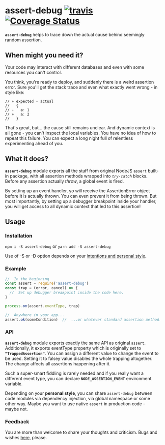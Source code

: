 # assert-debug [![travis](https://img.shields.io/travis/assert-debug/master.svg)](https://travis-ci.org/assert-debug) [![Coverage Status](https://coveralls.io/repos/valango/assert-debug/badge.svg?branch=master&service=github)](https://coveralls.io/github/valango/assert-debug?branch=master)


**`assert-debug`** helps to trace down the actual cause behind seemingly random assertion.

## When might you need it?
Your code may interact with different databases and even with some resources you can't control.

You think, you're ready to deploy, and suddenly there is a weird assertion error.
Sure you'll get the stack trace and even what exactly went wrong - in style like:
```
// + expected - actual
//   {
// -   a: 1
// +   a: 2
//   }

```
That's great, but... the cause still remains unclear. And dynamic context is all gone -
you can't inspect the local variables. You have no idea of how to repeat this failure.
You can expect a long night full of relentless experimenting ahead of you.

## What it does?
**`assert-debug`** module exports all the stuff from original NodeJS `assert`
built-in package, with all assertion methods wrapped into _`try-catch`_ blocks.
Before any assertion actually _throw_, a global event is fired.

By setting up an event handler, yo will receive the AssertionError object
before it is actually thrown. You can even prevent it from being thrown.
But most importantly, by setting up a debugger breakpoint inside your handler,
you will get access to all dynamic context that led to this assertion!

## Usage
### Installation
   `npm i -S assert-debug`
   or
   `yarn add -S assert-debug`
   
Use of -S or -D option depends on your [intentions and personal style](#style).
### Example
```javascript
//  In the beginning
const assert = require('assert-debug')
const trap = (error, cancel) => {
  //  Set up debugger breakpoint inside the code here.
}

process.on(assert.eventType, trap)

//  Anywhere in your app...
assert.ok(someCondition)  //  ...or whatever standard assertion method.

```
### API
**`assert-debug`** module exports exactly the same API as
[original `assert`](https://nodejs.org/dist/latest-v10.x/docs/api/assert.html).
Additionally, it exports eventType property which is originally set to **`"TrappedAssertion"`**.
You can assign a different value to change the event to be used. Setting it to falsey value
disables the whole trapping altogether. The change affects all assertions happening after it.

Such a super-smart fiddling is rarely needed and if you really want a different event type,
you can declare **`NODE_ASSERTION_EVENT`** environment variable.

<a name="style">Depending on your **personal style**</a>, you can share `assert-debug` between code modules
via dependency injection, via global namespace or some other way. Maybe you want to use
native `assert` in production code - maybe not.

### Feedback
You are more than welcome to share your thoughts and criticism.
Bugs and wishes [here](https://github.com/valango/assert-debug/issues), please.
